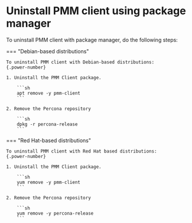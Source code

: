 # Uninstall PMM client using package manager

To uninstall PMM client with package manager, do the following steps:

=== "Debian-based distributions"

    To uninstall PMM client with Debian-based distributions:
    {.power-number}

    1. Uninstall the PMM Client package.

        ```sh
        apt remove -y pmm-client
        ```

    2. Remove the Percona repository

        ```sh
        dpkg -r percona-release
        ```

=== "Red Hat-based distributions"

    To uninstall PMM client with Red Hat based distributions:
    {.power-number}

    1. Uninstall the PMM Client package.

        ```sh
        yum remove -y pmm-client
        ```

    2. Remove the Percona repository

        ```sh
        yum remove -y percona-release
        ```